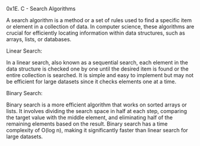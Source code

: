 0x1E. C - Search Algorithms

A search algorithm is a method or a set of rules used to find a specific item or element in a collection of data. In computer science, these algorithms are crucial for efficiently locating information within data structures, such as arrays, lists, or databases.

Linear Search:

In a linear search, also known as a sequential search, each element in the data structure is checked one by one until the desired item is found or the entire collection is searched.
It is simple and easy to implement but may not be efficient for large datasets since it checks elements one at a time.

Binary Search:

Binary search is a more efficient algorithm that works on sorted arrays or lists.
It involves dividing the search space in half at each step, comparing the target value with the middle element, and eliminating half of the remaining elements based on the result.
Binary search has a time complexity of O(log n), making it significantly faster than linear search for large datasets.
